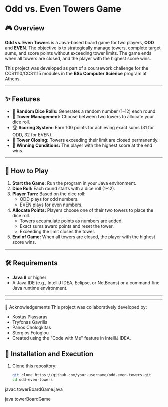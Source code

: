 # Odd vs. Even Towers Game

## 🎮 Overview
**Odd vs. Even Towers** is a Java-based board game for two players, **ODD** and **EVEN**. The objective is to strategically manage towers, complete target sums, and score points without exceeding tower limits. The game ends when all towers are closed, and the player with the highest score wins.

This project was developed as part of a coursework challenge for the CCS1110/CCS1115 modules in the **BSc Computer Science** program at Athens.

---

## ✨ Features
- 🎲 **Random Dice Rolls:** Generates a random number (1–12) each round.
- 🏰 **Tower Management:** Choose between two towers to allocate your dice roll.
- 🏆 **Scoring System:** Earn 100 points for achieving exact sums (31 for ODD, 32 for EVEN).
- 🚫 **Tower Closing:** Towers exceeding their limit are closed permanently.
- 🥇 **Winning Conditions:** The player with the highest score at the end wins.

---

## 🎯 How to Play
1. **Start the Game:** Run the program in your Java environment.
2. **Dice Roll:** Each round starts with a dice roll (1–12).
3. **Player Turn:** Based on the dice roll:
   - ODD plays for odd numbers.
   - EVEN plays for even numbers.
4. **Allocate Points:** Players choose one of their two towers to place the dice roll.
   - Towers accumulate points as numbers are added.
   - Exact sums award points and reset the tower.
   - Exceeding the limit closes the tower.
5. **End of Game:** When all towers are closed, the player with the highest score wins.

---

## 🛠️ Requirements
- **Java 8** or higher
- A Java IDE (e.g., IntelliJ IDEA, Eclipse, or NetBeans) or a command-line Java runtime environment.

---

---
🙌 Acknowledgements
This project was collaboratively developed by:

- Kostas Plassaras
- Tryfonas Gavrilis
- Panos Chologkitas
- Stergios Fotoglou
- Created using the "Code with Me" feature in IntelliJ IDEA.

## 🚀 Installation and Execution

1. Clone this repository:
   ```bash
   git clone https://github.com/your-username/odd-even-towers.git
   cd odd-even-towers


javac towerBoardGame.java


java towerBoardGame
